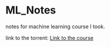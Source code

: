 # ML_Notes
notes for machine learning course I took.

link to the torrent:
[Link to the course](https://www.1377x.to/torrent/4812342/Udemy-Complete-Machine-Learning-Data-Science-Bootcamp-2021/)
